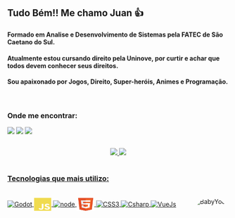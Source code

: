 
## Tudo Bém!! Me chamo Juan 👍 <br/>

<h4>Formado em Analise e Desenvolvimento de Sistemas pela FATEC de São Caetano do Sul.</h4> 
<h4>Atualmente estou cursando direito pela Uninove, por curtir e achar que todos devem conhecer seus direitos.</h4>
<h4>Sou apaixonado por Jogos, Direito, Super-heróis, Animes e Programação.</h4><br/>

### Onde me encontrar: 
<div>
    <a href="https://www.instagram.com/juanzcc/" target="_blank"><img src="https://img.shields.io/badge/Instagram-E4405F?style=for-the-badge&logo=instagram&logoColor=white" target="_blank"></a>
    <a href="https://www.linkedin.com/in/juan-zamarrenho-carvalho-correa-9723bb150/" target="_blank"><img src="https://img.shields.io/badge/LinkedIn-0077B5?style=for-the-badge&logo=linkedin&logoColor=white" target="_blank"></a>
    <a href="https://steamcommunity.com/profiles/76561198002819963" target="_blank"><img src="https://img.shields.io/badge/Steam-000000?style=for-the-badge&logo=steam&logoColor=white" target="_blank"></a>
</div>

## 

<div align="center">
  <a href="https://github.com/juanzcc">
  <img height="150em" src="https://github-readme-stats.vercel.app/api?username=juanzcc&show_icons=true&theme=tokyonight&include_all_commits=true&count_private=true"/>
  <img height="150em" src="https://github-readme-stats.vercel.app/api/top-langs/?username=juanzcc&layout=compact&langs_count=7&theme=tokyonight"/>
</div> <br/>

### Tecnologias que mais utilizo:

<div style="display: inline_block"><br>
  <img align="center" alt="Godot" height="30" width="40" src="https://cdn.jsdelivr.net/gh/devicons/devicon/icons/godot/godot-original.svg">
  <img align="center" alt="Js" height="30" width="40" src="https://raw.githubusercontent.com/devicons/devicon/master/icons/javascript/javascript-plain.svg">
  <img align="center" alt="node" height="30" width="40" src="https://cdn.jsdelivr.net/gh/devicons/devicon/icons/nodejs/nodejs-original.svg">
  <img align="center" alt="HTML" height="30" width="40" src="https://raw.githubusercontent.com/devicons/devicon/master/icons/html5/html5-original.svg">
  <img align="center" alt="CSS3" height="30" width="40" src="https://cdn.jsdelivr.net/gh/devicons/devicon/icons/css3/css3-original.svg">
  <img align="center" alt="Csharp" height="30" width="40" src="https://cdn.jsdelivr.net/gh/devicons/devicon/icons/csharp/csharp-original.svg">
  <img align="center" alt="VueJs" height="30" width="40" src="https://cdn.jsdelivr.net/gh/devicons/devicon/icons/vuejs/vuejs-original.svg">
  <img align="right" alt="BabyYoda" height="100" style="border-radius:50px;" src="https://acegif.com/wp-content/gif/baby-yoda-1.gif">
</div>

##
